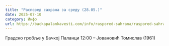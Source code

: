 ```yaml
---
title: "Распоред сахрана за среду (28.05.)"
date: 2025-07-10
category: Инфо
url: https://backapalankavesti.com/info/raspored-sahrana/raspored-sahrana-za-sredu-28-05/
---
```


Градско гробље у Бачкој Паланци
12:00 – Јовановић Томислав (1961)
